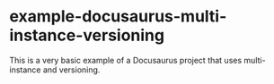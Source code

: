 # example-docusaurus-multi-instance-versioning
This is a very basic example of a Docusaurus project that uses multi-instance and versioning.
